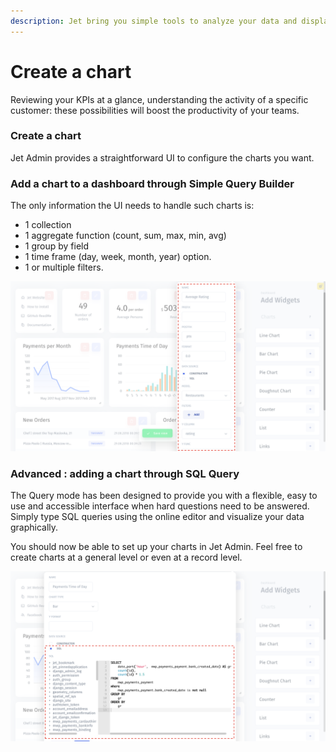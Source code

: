 ```yaml
---
description: Jet bring you simple tools to analyze your data and display it for your teams.
---
```


# Create a chart

Reviewing your KPIs at a glance, understanding the activity of a specific customer: these possibilities will boost the productivity of your teams.

### Create a chart

Jet Admin provides a straightforward UI to configure the charts you want.

### Add a chart to a dashboard through Simple Query Builder

The only information the UI needs to handle such charts is:  

* 1 collection
* 1 aggregate function \(count, sum, max, min, avg\)
* 1 group by field
* 1 time frame \(day, week, month, year\) option.
* 1 or multiple filters.

![](../../.gitbook/assets/snimok-ekrana-2019-01-15-v-19.04.21.png)

### Advanced : adding a chart through SQL Query

The Query mode has been designed to provide you with a flexible, easy to use and accessible interface when hard questions need to be answered. Simply type SQL queries using the online editor and visualize your data graphically.

You should now be able to set up your charts in Jet Admin. Feel free to create charts at a general level or even at a record level.

![](../../.gitbook/assets/snimok-ekrana-2019-01-15-v-0.08.52.png)

